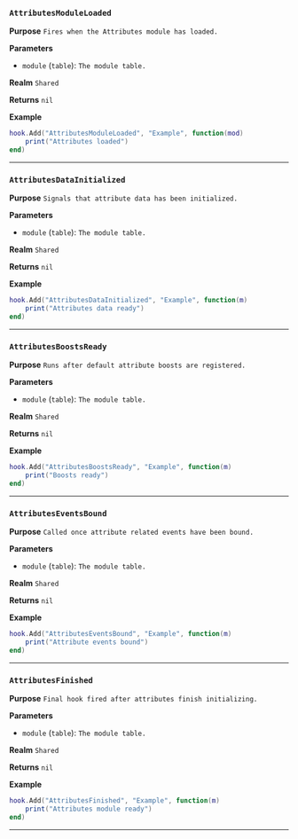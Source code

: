 ### `AttributesModuleLoaded`

**Purpose**
`Fires when the Attributes module has loaded.`

**Parameters**
* `module` (`table`): `The module table.`

**Realm**
`Shared`

**Returns**
`nil`

**Example**
```lua
hook.Add("AttributesModuleLoaded", "Example", function(mod)
    print("Attributes loaded")
end)
```

---

### `AttributesDataInitialized`

**Purpose**
`Signals that attribute data has been initialized.`

**Parameters**
* `module` (`table`): `The module table.`

**Realm**
`Shared`

**Returns**
`nil`

**Example**
```lua
hook.Add("AttributesDataInitialized", "Example", function(m)
    print("Attributes data ready")
end)
```

---

### `AttributesBoostsReady`

**Purpose**
`Runs after default attribute boosts are registered.`

**Parameters**
* `module` (`table`): `The module table.`

**Realm**
`Shared`

**Returns**
`nil`

**Example**
```lua
hook.Add("AttributesBoostsReady", "Example", function(m)
    print("Boosts ready")
end)
```

---

### `AttributesEventsBound`

**Purpose**
`Called once attribute related events have been bound.`

**Parameters**
* `module` (`table`): `The module table.`

**Realm**
`Shared`

**Returns**
`nil`

**Example**
```lua
hook.Add("AttributesEventsBound", "Example", function(m)
    print("Attribute events bound")
end)
```

---

### `AttributesFinished`

**Purpose**
`Final hook fired after attributes finish initializing.`

**Parameters**
* `module` (`table`): `The module table.`

**Realm**
`Shared`

**Returns**
`nil`

**Example**
```lua
hook.Add("AttributesFinished", "Example", function(m)
    print("Attributes module ready")
end)
```

---
